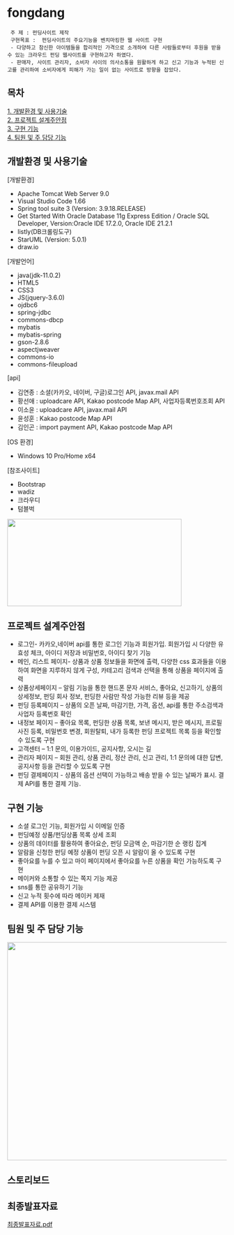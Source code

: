 # fongdang

```
 주 제 : 펀딩사이트 제작
 구현목표 :  펀딩사이트의 주요기능을 벤치마킹한 웹 사이트 구현
 - 다양하고 참신한 아이템들을 합리적인 가격으로 소개하여 다른 사람들로부터 후원을 받을 수 있는 크라우드 펀딩 웹사이트를 구현하고자 하였다.
 - 판매자, 사이트 관리자, 소비자 사이의 의사소통을 원활하게 하고 신고 기능과 누적된 신고를 관리하여 소비자에게 피해가 가는 일이 없는 사이트로 방향을 잡았다.

```

## 목차
[1. 개발환경 및 사용기술](#개발환경-및-사용기술)  
[2. 프로젝트 설계주안점](#프로젝트-설계주안점)  
[3. 구현 기능](#구현-기능)  
[4. 팀원 및 주 담당 기능](#팀원-및-주-담당-기능)
<br>



## 개발환경 및 사용기술
[개발환경]
- Apache Tomcat Web Server 9.0
- Visual Studio Code 1.66
- Spring tool suite 3 (Version: 3.9.18.RELEASE)
- Get Started With Oracle Database 11g Express Edition / Oracle SQL Developer, Version:Oracle IDE 17.2.0, Oracle IDE 21.2.1 
- listly(DB크롤링도구)
- StarUML (Version: 5.0.1)
- draw.io

[개발언어]
- java(jdk-11.0.2)
- HTML5
- CSS3
- JS(jquery-3.6.0)
- ojdbc6
- spring-jdbc
- commons-dbcp
- mybatis
- mybatis-spring
- gson-2.8.6
- aspectjweaver
- commons-io
- commons-fileupload 

[api]
- 김연종 : 소셜(카카오, 네이버, 구글)로그인 API, javax.mail API
- 황선애 :  uploadcare API, Kakao postcode Map API, 사업자등록번호조회 API
- 이소윤 : uploadcare API, javax.mail API
- 윤성훈 : Kakao postcode Map API
- 김인곤 : import payment API, Kakao postcode Map API

[OS 환경]
- Windows 10 Pro/Home x64

[참조사이트]
- Bootstrap
- wadiz
- 크라우디
- 텀블벅

<p>
<img src="https://user-images.githubusercontent.com/98323305/194753386-a7ab8c89-1351-4f42-b6f1-767cf00ed570.jpg" width="400" height="200"/>
</p>



## 프로젝트 설계주안점

+ 로그인- 카카오,네이버 api를 통한 로그인 기능과 회원가입. 회원가입 시 다양한 유효성 체크, 아이디 저장과 비밀번호, 아이디 찾기 기능
+ 메인, 리스트 페이지- 상품과 상품 정보들을 화면에 출력, 다양한 css 효과들을 이용하여 화면을 지루하지 않게 구성, 카테고리 검색과 선택을 통해 상품을 페이지에 출력
+ 상품상세페이지 – 알림 기능을 통한 핸드폰 문자 서비스, 좋아요, 신고하기, 상품의 상세정보, 펀딩 회사 정보, 펀딩한 사람만 작성 가능한 리뷰 등을 제공
+ 펀딩 등록페이지 – 상품의 오픈 날짜, 마감기한, 가격, 옵션, api를 통한 주소검색과 사업자 등록번호 확인
+ 내정보 페이지 – 좋아요 목록, 펀딩한 상품 목록, 보낸 메시지, 받은 메시지, 프로필 사진 등록, 비밀번호 변경, 회원탈퇴, 내가 등록한 펀딩 프로젝트 목록 등을 확인할 수 있도록 구현
+ 고객센터 – 1:1 문의, 이용가이드, 공지사항, 오시는 길
+ 관리자 페이지 – 회원 관리, 상품 관리, 정산 관리, 신고 관리, 1:1 문의에 대한 답변, 공지사항 등을 관리할 수 있도록 구현  
+ 펀딩 결제페이지 - 상품의 옵션 선택이 가능하고 배송 받을 수 있는 날짜가 표시. 결제 API를 통한 결제 기능. 


## 구현 기능
+ 소셜 로그인 기능, 회원가입 시 이메일 인증
+ 펀딩예정 상품/펀딩상품 목록 상세 조회
+ 상품의 데이터를 활용하여 좋아요순, 펀딩 모금액 순, 마감기한 순 랭킹 집계
+ 알람을 신청한 펀딩 예정 상품이 펀딩 오픈 시 알람이 올 수 있도록 구현
+ 좋아요를 누를 수 있고 마이 페이지에서 좋아요를 누른 상품을 확인 가능하도록 구현
+ 메이커와 소통할 수 있는 쪽지 기능 제공
+ sns를 통한 공유하기 기능
+ 신고 누적 횟수에 따라 메이커 제재
+ 결제 API를 이용한 결제 시스템


## 팀원 및 주 담당 기능

<img src="https://user-images.githubusercontent.com/98323305/194754285-db9d9c51-b9a8-4f69-b246-2dcbb8432d13.jpg" width="1000" height="500"/>



## 스토리보드


## 최종발표자료
[최종발표자료.pdf](https://github.com/Hwangsunae88/Portfolio/files/9741415/default.pdf)
  
  
